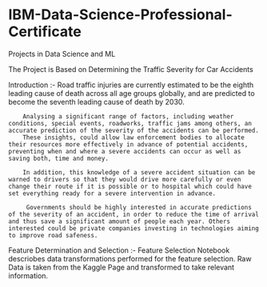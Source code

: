 # IBM-Data-Science-Professional-Certificate
Projects in Data Science and ML 

The Project is Based on Determining the Traffic Severity for Car Accidents


Introduction :-
       Road traffic injuries are currently estimated to be the eighth leading cause of death across all age groups globally, and are predicted to become the seventh leading cause  of death by 2030.

        Analysing a significant range of factors, including weather conditions, special events, roadworks, traffic jams among others, an accurate prediction of the severity of the accidents can be performed. 
        These insights, could allow law enforcement bodies to allocate their resources more effectively in advance of potential accidents, preventing when and where a severe accidents can occur as well as saving both, time and money. 

        In addition, this knowledge of a severe accident situation can be warned to drivers so that they would drive more carefully or even change their route if it is possible or to hospital which could have set everything ready for a severe intervention in advance.

         Governments should be highly interested in accurate predictions of the severity of an accident, in order to reduce the time of arrival and thus save a significant amount of people each year. Others interested could be private companies investing in technologies aiming to improve road safeness.  
      
Feature Determination and Selection :-
      Feature Selection Notebook descriobes data transformations performed for the feature selection. Raw Data is taken from the Kaggle Page and transformed to take relevant information.
